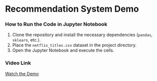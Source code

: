 # Recommendation System Demo

### How to Run the Code in Jupyter Notebook
1. Clone the repository and install the necessary dependencies (`pandas`, `sklearn`, etc.).
2. Place the `netflix_titles.csv` dataset in the project directory.
3. Open the Jupyter Notebook and execute the cells.

### Video Link
[Watch the Demo](https://youtu.be/l3Ckx-FSshI)
